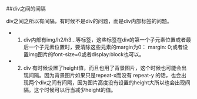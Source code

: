 ##div之间的间隔

div之间之所以有间隔，有时候不是div的问题，而是div内部标签的问题。

- 1. div内部有img/h2/h3...等标签，这些标签在div的第一个子元素位置或者最后一个子元素位置时，要清除这些元素的margin为0： margin: 0;或者设置img图片的font-size=0或者display:block也可以。
- 2. div 有时候设置了height值，而且也用了背景图片，这个时候也可能会出现间隔。因为背景图片如果只是repeat-x而没有 repeat-y 的话，也会出现两个div之间有间隔，因为图片高度没有设置的height大所以也会出现间隔。这个时候可以行当减少height的值。


